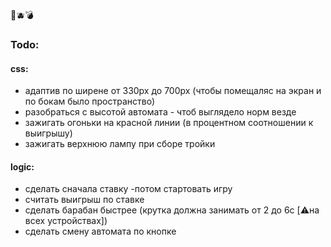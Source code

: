 🐔🫐💣

### Todo:

#### css:

- адаптив по ширене от 330px до 700px (чтобы помещаляс на экран и по бокам было пространство)
- разобраться с высотой автомата - чтоб выглядело норм везде
- зажигать огоньки на красной линии (в процентном соотношении к выигрышу)
- зажигать верхнюю лампу при сборе тройки

#### logic:
- сделать сначала ставку -потом стартовать игру
- считать выигрыш по ставке
- сделать барабан быстрее (крутка должна занимать от 2 до 6с [⚠️на всех устройствах])
- сделать смену автомата по кнопке